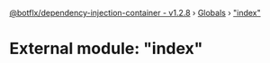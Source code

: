 [@botflx/dependency-injection-container - v1.2.8](../README.md) › [Globals](../globals.md) › ["index"](_index_.md)

# External module: "index"


